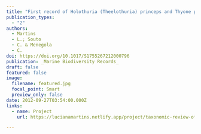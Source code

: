 ```yaml
---
title: "First record of Holothuria (Theelothuria) princeps and Thyone pawsoni (Echinodermata: Holothuroidea) in the South Atlantic Ocean"
publication_types:
  - "2"
authors:
  - Martins
  - L.; Souto
  - C. & Menegola
  - C.
doi: https://doi.org/10.1017/S1755267212000796
publication: _Marine Biodiversity Records_
draft: false
featured: false
image:
  filename: featured.jpg
  focal_point: Smart
  preview_only: false
date: 2012-09-27T03:54:00.000Z
links:
  - name: Project
    url: https://lucianamartins.netlify.app/project/taxonomic-review-of-the-shallow-water-brazilian-holothuroids-project/

---
```

